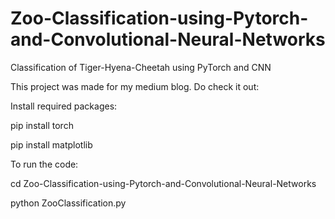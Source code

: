 # Zoo-Classification-using-Pytorch-and-Convolutional-Neural-Networks
Classification of Tiger-Hyena-Cheetah using PyTorch and CNN

This project was made for my medium blog. Do check it out:


Install required packages:

pip install torch

pip install matplotlib


To run the code:

cd Zoo-Classification-using-Pytorch-and-Convolutional-Neural-Networks

python ZooClassification.py

